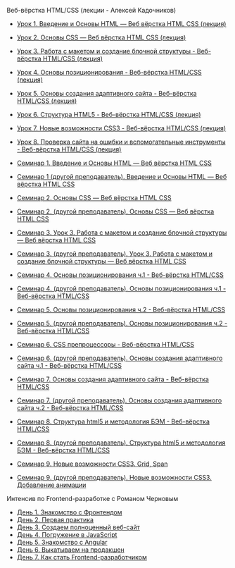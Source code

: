 Веб-вёрстка HTML/CSS (лекции - Алексей Кадочников)

- [Урок 1. Введение и Основы HTML — Веб вёрстка HTML CSS (лекция)](https://youtu.be/tvOZ-9Gq2os)
- [Урок 2. Основы CSS — Веб вёрстка HTML CSS (лекция)](https://youtu.be/yrVVvUGX1TU)
- [Урок 3. Работа с макетом и создание блочной структуры - Веб-вёрстка HTML/CSS (лекция)](https://youtu.be/7r2aWab7Bwk)
- [Урок 4. Основы позиционирования - Веб-вёрстка HTML/CSS (лекция)](https://youtu.be/Lgsd0hWiJCM)
- [Урок 5. Основы создания адаптивного сайта - Веб-вёрстка HTML/CSS (лекция)](https://youtu.be/WcEYoRkqS_o)
- [Урок 6. Структура HTML5 - Веб-вёрстка HTML/CSS (лекция)](https://youtu.be/TrD0hYEAtr0)
- [Урок 7. Новые возможности CSS3 - Веб-вёрстка HTML/CSS (лекция)](https://youtu.be/-6mPi6H7mQA)
- [Урок 8. Проверка сайта на ошибки и вспомогательные инструменты - Веб-вёрстка HTML/CSS (лекция)](https://youtu.be/qC7JK0FTXH8)

- [Семинар 1. Введение и Основы HTML — Веб вёрстка HTML CSS](https://youtu.be/aPZMB6CL4ec)
- [Семинар 1 (другой преподаватель). Введение и Основы HTML — Веб вёрстка HTML CSS](https://youtu.be/U87IVUdjKmA)

- [Семинар 2. Основы CSS — Веб вёрстка HTML CSS](https://youtu.be/bqHX9_2zxTo)
- [Семинар 2. (другой преподаватель). Основы CSS — Веб вёрстка HTML CSS](https://youtu.be/XpZRYkvsg1s)

- [Семинар 3. Урок 3. Работа с макетом и создание блочной структуры — Веб вёрстка HTML CSS](https://youtu.be/wkeyGz_35S0)
- [Семинар 3. (другой преподаватель). Урок 3. Работа с макетом и создание блочной структуры — Веб вёрстка HTML CSS](https://youtu.be/kn2MtLc54cs)

- [Семинар 4. Основы позиционирования ч.1 - Веб-вёрстка HTML/CSS](https://youtu.be/jL3nzZor8cc)
- [Семинар 4. (другой преподаватель). Основы позиционирования ч.1 - Веб-вёрстка HTML/CSS](https://youtu.be/lAQitQg3quQ)

- [Семинар 5. Основы позиционирования ч.2 - Веб-вёрстка HTML/CSS](https://youtu.be/EaM6nXl3_Y8)
- [Семинар 5. (другой преподаватель). Основы позиционирования ч.2 - Веб-вёрстка HTML/CSS](https://youtu.be/yvfvHDLrI84)

- [Семинар 6. CSS препроцессоры - Веб-вёрстка HTML/CSS](https://youtu.be/r3MJInmX3SM)
- [Семинар 6. (другой преподаватель). Основы создания адаптивного сайта ч.1 - Веб-вёрстка HTML/CSS](https://youtu.be/QIOUz4pLxlY)

- [Семинар 7. Основы создания адаптивного сайта - Веб-вёрстка HTML/CSS](https://youtu.be/6f8DM30JHBM)
- [Семинар 7. (другой преподаватель). Основы создания адаптивного сайта ч.2 - Веб-вёрстка HTML/CSS]()

- [Семинар 8. Структура html5 и методология БЭМ - Веб-вёрстка HTML/CSS](https://youtu.be/OSnk1NsARcE)
- [Семинар 8. (другой преподаватель). Структура html5 и методология БЭМ - Веб-вёрстка HTML/CSS]()

- [Семинар 9. Новые возможности CSS3. Grid, Span](https://youtu.be/Pt7sruD3aN8)
- [Семинар 9. (другой преподаватель). Новые возможности CSS3. Добавление анимации]()

Интенсив по Frontend-разработке с Романом Черновым

- [День 1. Знакомство с Фронтендом](https://youtu.be/XRDUHnl0hqg)
- [День 2. Первая практика](https://youtu.be/-DRfJXykaiY)
- [День 3. Создаем полноценный веб-сайт](https://youtu.be/8-W1U6ulCZ8)
- [День 4. Погружение в JavaScript](https://youtu.be/xUu-Y7MGTDk)
- [День 5. Знакомство с Angular](https://youtu.be/3_Uu5OicXT0)
- [День 6. Выкатываем на продакшен](https://youtu.be/BsZS3WM69yA)
- [День 7. Как стать Frontend-разработчиком](https://youtu.be/E6Aw8b8rbHA)
